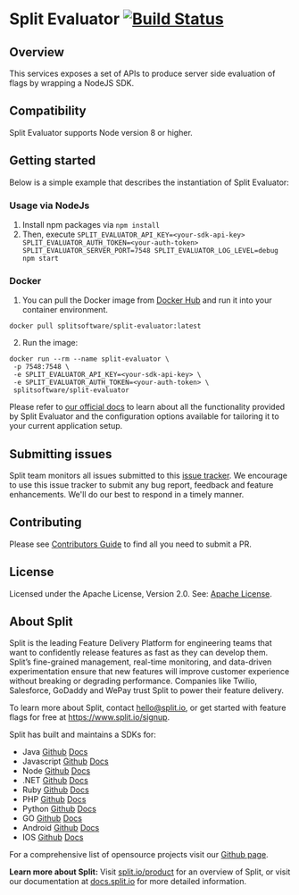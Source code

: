 # Split Evaluator [![Build Status](https://api.travis-ci.com/splitio/split-evaluator.svg?branch=master)](https://api.travis-ci.com/splitio/split-evaluator)

## Overview
This services exposes a set of APIs to produce server side evaluation of flags by wrapping a NodeJS SDK.
 
## Compatibility
Split Evaluator supports Node version 8 or higher.

## Getting started
Below is a simple example that describes the instantiation of Split Evaluator:

### Usage via NodeJs
1. Install npm packages via `npm install`
2. Then, execute `SPLIT_EVALUATOR_API_KEY=<your-sdk-api-key> SPLIT_EVALUATOR_AUTH_TOKEN=<your-auth-token> SPLIT_EVALUATOR_SERVER_PORT=7548 SPLIT_EVALUATOR_LOG_LEVEL=debug npm start`

### Docker
1. You can pull the Docker image from [Docker Hub](https://hub.docker.com/r/splitsoftware/split-evaluator) and run it into your container environment.

```shell
docker pull splitsoftware/split-evaluator:latest
```

2. Run the image:

```shell
docker run --rm --name split-evaluator \
 -p 7548:7548 \
 -e SPLIT_EVALUATOR_API_KEY=<your-sdk-api-key> \
 -e SPLIT_EVALUATOR_AUTH_TOKEN=<your-auth-token> \
 splitsoftware/split-evaluator
```

Please refer to [our official docs](https://help.split.io/hc/en-us/articles/360020037072-Split-Evaluator) to learn about all the functionality provided by Split Evaluator and the configuration options available for tailoring it to your current application setup.

## Submitting issues 
Split team monitors all issues submitted to this [issue tracker](https://github.com/splitio/split-evaluator/issues). We encourage to use this issue tracker to submit any bug report, feedback and feature enhancements. We'll do our best to respond in a timely manner.

## Contributing
Please see [Contributors Guide](CONTRIBUTORS-GUIDE.md) to find all you need to submit a PR.
 
## License
Licensed under the Apache License, Version 2.0. See: [Apache License](http://www.apache.org/licenses/).

## About Split 
Split is the leading Feature Delivery Platform for engineering teams that want to confidently release features as fast as they can develop them.
Split’s fine-grained management, real-time monitoring, and data-driven experimentation ensure that new features will improve customer experience without breaking or degrading performance.
Companies like Twilio, Salesforce, GoDaddy and WePay trust Split to power their feature delivery.
 
To learn more about Split, contact hello@split.io, or get started with feature flags for free at https://www.split.io/signup.
 
Split has built and maintains a SDKs for:
 
* Java [Github](https://github.com/splitio/java-client) [Docs](http://docs.split.io/docs/java-sdk-guide)
* Javascript [Github](https://github.com/splitio/javascript-client) [Docs](http://docs.split.io/docs/javascript-sdk-overview)
* Node [Github](https://github.com/splitio/javascript-client) [Docs](http://docs.split.io/docs/nodejs-sdk-overview)
* .NET [Github](https://github.com/splitio/.net-core-client) [Docs](http://docs.split.io/docs/net-sdk-overview)
* Ruby [Github](https://github.com/splitio/ruby-client) [Docs](http://docs.split.io/docs/ruby-sdk-overview)
* PHP [Github](https://github.com/splitio/php-client) [Docs](http://docs.split.io/docs/php-sdk-overview)
* Python [Github](https://github.com/splitio/python-client) [Docs](http://docs.split.io/docs/python-sdk-overview)
* GO [Github](https://github.com/splitio/go-client) [Docs](http://docs.split.io/docs/go-sdk-overview)
* Android [Github](https://github.com/splitio/android-client) [Docs](https://docs.split.io/docs/android-sdk-overview)
* IOS [Github](https://github.com/splitio/ios-client) [Docs](https://docs.split.io/docs/ios-sdk-overview)
 
For a comprehensive list of opensource projects visit our [Github page](https://github.com/splitio?utf8=%E2%9C%93&query=%20only%3Apublic%20).
 
**Learn more about Split:** 
Visit [split.io/product](https://www.split.io/product) for an overview of Split, or visit our documentation at [docs.split.io](http://docs.split.io) for more detailed information.